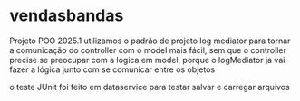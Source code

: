 # vendasbandas
Projeto POO 2025.1
utilizamos o padrão de projeto log mediator para tornar a comunicação do controller com o model mais fácil, sem que o controller precise se preocupar com a lógica em model, porque o logMediator ja vai fazer a lógica junto com se comunicar entre os objetos

o teste JUnit foi feito em dataservice para testar salvar e carregar arquivos
